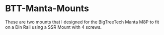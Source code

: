 # BTT-Manta-Mounts
These are two mounts that I designed for the BigTreeTech Manta M8P to fit on a Din Rail using a SSR Mount with 4 screws.
